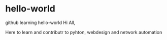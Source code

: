 # hello-world
github learning hello-world
Hi All,

Here to learn and contributr to pyhton, webdesign and network automation
